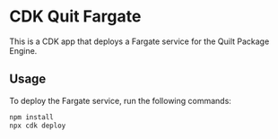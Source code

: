 # CDK Quit Fargate

This is a CDK app that deploys a Fargate service for the Quilt Package Engine.

## Usage

To deploy the Fargate service, run the following commands:

```bash
npm install
npx cdk deploy
```

